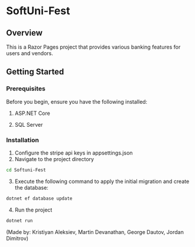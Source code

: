 # SoftUni-Fest

## Overview
This is a Razor Pages project that provides various banking features for users and vendors.
## Getting Started
### Prerequisites
Before you begin, ensure you have the following installed:

1. ASP.NET Core

2. SQL Server

### Installation
1. Configure the stripe api keys in appsettings.json
2. Navigate to the project directory
```bash
cd Softuni-Fest
```
3. Execute the following command to apply the initial migration and create the database:
```bash
dotnet ef database update
```
4. Run the project
```bash
dotnet run
```
(Made by: Kristiyan Aleksiev, Martin Devanathan, George Dautov, Jordan Dimitrov)
